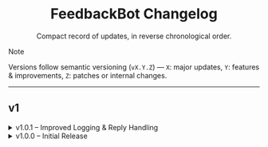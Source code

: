 <div align="center">

# FeedbackBot Changelog  
Compact record of updates, in reverse chronological order.

</div>

> [!NOTE]  
> Versions follow semantic versioning (`vX.Y.Z`) — `X`: major updates, `Y`: features & improvements, `Z`: patches or internal changes.

---

## v1

<details>
<summary>v1.0.1 – Improved Logging & Reply Handling</summary>

- Switched from `forward()` to explicit `send_*()` methods for accurate media logging  
- Appended user ID in logs to enable stable admin replies without `forward_origin`  
- Admin reply handler now extracts user ID using regex for higher reliability  
- General stability and formatting improvements in log forwarding

</details>

<details>
<summary>v1.0.0 – Initial Release</summary>

- First public version of FeedbackBot  
- All planned features completed and functional  
- Refer to [README](./README.md) for full feature list

</details>
